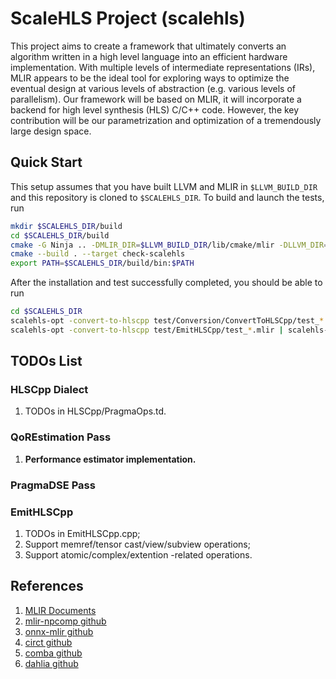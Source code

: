 # ScaleHLS Project (scalehls)

This project aims to create a framework that ultimately converts an algorithm written in a high level language into an efficient hardware implementation. With multiple levels of intermediate representations (IRs), MLIR appears to be the ideal tool for exploring ways to optimize the eventual design at various levels of abstraction (e.g. various levels of parallelism). Our framework will be based on MLIR, it will incorporate a backend for high level synthesis (HLS) C/C++ code. However, the key contribution will be our parametrization and optimization of a tremendously large design space.

## Quick Start
This setup assumes that you have built LLVM and MLIR in `$LLVM_BUILD_DIR` and this repository is cloned to `$SCALEHLS_DIR`. To build and launch the tests, run
```sh
mkdir $SCALEHLS_DIR/build
cd $SCALEHLS_DIR/build
cmake -G Ninja .. -DMLIR_DIR=$LLVM_BUILD_DIR/lib/cmake/mlir -DLLVM_DIR=$LLVM_BUILD_DIR/build/lib/cmake/llvm -DLLVM_ENABLE_ASSERTIONS=ON -DCMAKE_BUILD_TYPE=DEBUG
cmake --build . --target check-scalehls
export PATH=$SCALEHLS_DIR/build/bin:$PATH
```
After the installation and test successfully completed, you should be able to run
```sh
cd $SCALEHLS_DIR
scalehls-opt -convert-to-hlscpp test/Conversion/ConvertToHLSCpp/test_*.mlir
scalehls-opt -convert-to-hlscpp test/EmitHLSCpp/test_*.mlir | scalehls-translate -emit-hlscpp
```

## TODOs List
### HLSCpp Dialect
1. TODOs in HLSCpp/PragmaOps.td.

### QoREstimation Pass
1. **Performance estimator implementation.**

### PragmaDSE Pass

### EmitHLSCpp
1. TODOs in EmitHLSCpp.cpp;
2. Support memref/tensor cast/view/subview operations;
3. Support atomic/complex/extention -related operations.

## References
1. [MLIR Documents](https://mlir.llvm.org)
2. [mlir-npcomp github](https://github.com/llvm/mlir-npcomp)
3. [onnx-mlir github](https://github.com/onnx/onnx-mlir)
4. [circt github](https://github.com/llvm/circt)
5. [comba github](https://github.com/zjru/COMBA)
6. [dahlia github](https://github.com/cucapra/dahlia)
